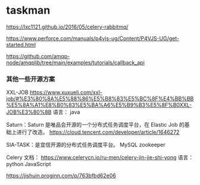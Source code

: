 # taskman


https://lxc1121.github.io/2016/05/celery-rabbitmq/

https://www.perforce.com/manuals/p4vjs-ug/Content/P4VJS-UG/get-started.html


https://github.com/amqp-node/amqplib/tree/main/examples/tutorials/callback_api

### 其他一些开源方案
XXL-JOB 
https://www.xuxueli.com/xxl-job/#%E3%80%8A%E5%88%86%E5%B8%83%E5%BC%8F%E4%BB%BB%E5%8A%A1%E8%B0%83%E5%BA%A6%E5%B9%B3%E5%8F%B0XXL-JOB%E3%80%8B
语言： java

Saturn：Saturn 是唯品会开源的一个分布式任务调度平台，在 Elastic Job 的基础上进行了改造。
https://cloud.tencent.com/developer/article/1646272


SIA-TASK：是宜信开源的分布式任务调度平台。
MySQL zookeeper 


Celery
文档： https://www.celerycn.io/ru-men/celery-jin-jie-shi-yong
语言： python JavaScript

https://jishuin.proginn.com/p/763bfbd62e06



